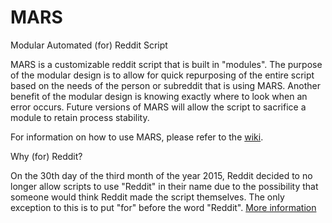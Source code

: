 MARS
====

Modular Automated (for) Reddit Script

MARS is a customizable reddit script that is built in "modules". The purpose of the modular design is to allow for quick repurposing of the entire script based on the needs of the person or subreddit that is using MARS. Another benefit of the modular design is knowing exactly where to look when an error occurs. Future versions of MARS will allow the script to sacrifice a module to retain process stability.

For information on how to use MARS, please refer to the [wiki](https://github.com/PixelOrange/MARS/wiki).

Why (for) Reddit?

On the 30th day of the third month of the year 2015, Reddit decided to no longer allow scripts to use "Reddit" in their name due to the possibility that someone would think Reddit made the script themselves. The only exception to this is to put "for" before the word "Reddit". [More information](http://www.reddit.com/r/redditdev/comments/2ujhkr/important_api_licensing_terms_clarified/)
